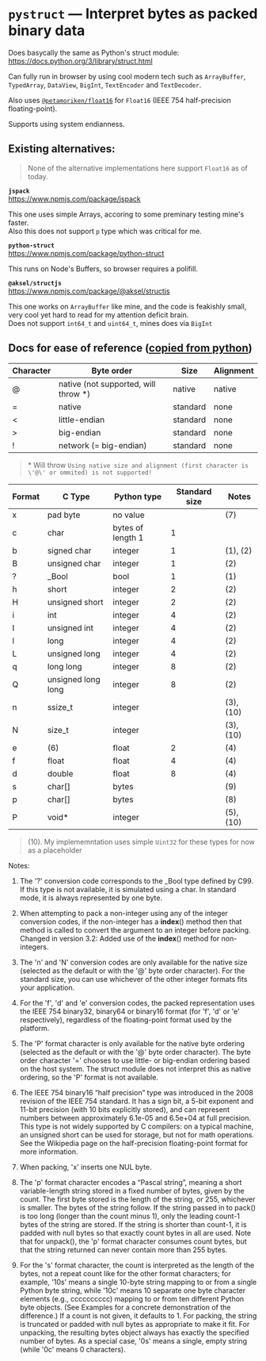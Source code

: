 # `pystruct` — Interpret bytes as packed binary data

Does basycally the same as Python's struct module:  
https://docs.python.org/3/library/struct.html

Can fully run in browser by using cool modern tech such as `ArrayBuffer`, `TypedArray`, `DataView`, `BigInt`, `TextEncoder` and `TextDecoder`.

Also uses [`@petamoriken/float16`](https://www.npmjs.com/package/@petamoriken/float16) for `Float16` (IEEE 754 half-precision floating-point).

Supports using system endianness.

## Existing alternatives:

> None of the alternative implementations here support `Float16` as of today.

**`jspack`**  
https://www.npmjs.com/package/jspack

This one uses simple Arrays, accoring to some preminary testing mine's faster.  
Also this does not support `p` type which was critical for me.

**`python-struct`**  
https://www.npmjs.com/package/python-struct

This runs on Node's Buffers, so browser requires a polifill.

**`@aksel/structjs`**  
https://www.npmjs.com/package/@aksel/structjs

This one works on `ArrayBuffer` like mine, and the code is feakishly small, very cool yet hard to read for my attention deficit brain.  
Does not support `int64_t` and `uint64_t`, mines does via `BigInt`

## Docs for ease of reference ([copied from python](https://docs.python.org/3/library/struct.html#byte-order-size-and-alignment))

<table>
  <thead>
    <tr>
      <th>
        Character
      </th>
      <th>
        Byte order
      </th>
      <th>
        Size
      </th>
      <th>
        Alignment
      </th>
    </tr>
  </thead>
  <tbody>
    <tr>
      <td>
        @
      </td>
      <td>
        native (not supported, will throw *)
      </td>
      <td>
        native
      </td>
      <td>
        native
      </td>
    </tr>
    <tr>
      <td>
        =
      </td>
      <td>
        native
      </td>
      <td>
        standard
      </td>
      <td>
        none
      </td>
    </tr>
    <tr>
      <td>
        &lt;
      </td>
      <td>
        little-endian
      </td>
      <td>
        standard
      </td>
      <td>
        none
      </td>
    </tr>
    <tr>
      <td>
        &gt;
      </td>
      <td>
        big-endian
      </td>
      <td>
        standard
      </td>
      <td>
        none
      </td>
    </tr>
    <tr>
      <td>
        !
      </td>
      <td>
        network (= big-endian)
      </td>
      <td>
        standard
      </td>
      <td>
        none
      </td>
    </tr>
  </tbody>
</table>

> \* Will throw `Using native size and alignment (first character is \'@\' or ommited) is not supported!`

<table>
  <thead>
    <tr>
      <th>
        Format
      </th>
      <th>
        C Type
      </th>
      <th>
        Python type
      </th>
      <th>
        Standard size
      </th>
      <th>
        Notes
      </th>
    </tr>
  </thead>
  <tbody>
    <tr>
      <td>
        x
      </td>
      <td>
        pad byte
      </td>
      <td>
        no value
      </td>
      <td></td>
      <td>
        (7)
      </td>
    </tr>
    <tr>
      <td>
        c
      </td>
      <td>
        char
      </td>
      <td>
        bytes of length 1
      </td>
      <td>
        1
      </td>
      <td></td>
    </tr>
    <tr>
      <td>
        b
      </td>
      <td>
        signed <span>char
      </td>
      <td>
        integer
      </td>
      <td>
        1
      </td>
      <td>
        (1), (2)
      </td>
    </tr>
    <tr>
      <td>
        B
      </td>
      <td>
        unsigned <span>char
      </td>
      <td>
        integer
      </td>
      <td>
        1
      </td>
      <td>
        (2)
      </td>
    </tr>
    <tr>
      <td>
        ?
      </td>
      <td>
        _Bool
      </td>
      <td>
        bool
      </td>
      <td>
        1
      </td>
      <td>
        (1)
      </td>
    </tr>
    <tr>
      <td>
        h
      </td>
      <td>
        short
      </td>
      <td>
        integer
      </td>
      <td>
        2
      </td>
      <td>
        (2)
      </td>
    </tr>
    <tr>
      <td>
        H
      </td>
      <td>
        unsigned <span>short
      </td>
      <td>
        integer
      </td>
      <td>
        2
      </td>
      <td>
        (2)
      </td>
    </tr>
    <tr>
      <td>
        i
      </td>
      <td>
        int
      </td>
      <td>
        integer
      </td>
      <td>
        4
      </td>
      <td>
        (2)
      </td>
    </tr>
    <tr>
      <td>
        I
      </td>
      <td>
        unsigned <span>int
      </td>
      <td>
        integer
      </td>
      <td>
        4
      </td>
      <td>
        (2)
      </td>
    </tr>
    <tr>
      <td>
        l
      </td>
      <td>
        long
      </td>
      <td>
        integer
      </td>
      <td>
        4
      </td>
      <td>
        (2)
      </td>
    </tr>
    <tr>
      <td>
        L
      </td>
      <td>
        unsigned <span>long
      </td>
      <td>
        integer
      </td>
      <td>
        4
      </td>
      <td>
        (2)
      </td>
    </tr>
    <tr>
      <td>
        q
      </td>
      <td>
        long <span>long
      </td>
      <td>
        integer
      </td>
      <td>
        8
      </td>
      <td>
        (2)
      </td>
    </tr>
    <tr>
      <td>
        Q
      </td>
      <td>
        unsigned <span>long long
      </td>
      <td>
        integer
      </td>
      <td>
        8
      </td>
      <td>
        (2)
      </td>
    </tr>
    <tr>
      <td>
        n
      </td>
      <td>
        ssize_t
      </td>
      <td>
        integer
      </td>
      <td>
      </td>
      <td>
        (3), (10)
      </td>
    </tr>
    <tr>
      <td>
        N
      </td>
      <td>
        size_t
      </td>
      <td>
        integer
      </td>
      <td></td>
      <td>
        (3), (10)
      </td>
    </tr>
    <tr>
      <td>
        e
      </td>
      <td>
        (6)
      </td>
      <td>
        float
      </td>
      <td>
        2
      </td>
      <td>
        (4)
      </td>
    </tr>
    <tr>
      <td>
        f
      </td>
      <td>
        float
      </td>
      <td>
        float
      </td>
      <td>
        4
      </td>
      <td>
        (4)
      </td>
    </tr>
    <tr>
      <td>
        d
      </td>
      <td>
        double
      </td>
      <td>
        float
      </td>
      <td>
        8
      </td>
      <td>
        (4)
      </td>
    </tr>
    <tr>
      <td>
        s
      </td>
      <td>
        char[<span>]
      </td>
      <td>
        bytes
      </td>
      <td></td>
      <td>
        (9)
      </td>
    </tr>
    <tr>
      <td>
        p
      </td>
      <td>
        char[<span>]
      </td>
      <td>
        bytes
      </td>
      <td></td>
      <td>
        (8)
      </td>
    </tr>
    <tr>
      <td>
        P
      </td>
      <td>
        void*
      </td>
      <td>
        integer
      </td>
      <td></td>
      <td>
        (5), (10)
      </td>
    </tr>
  </tbody>
</table>

> (10). My implememntation uses simple `Uint32` for these types for now as a placeholder

Notes:

1. The '?' conversion code corresponds to the _Bool type defined by C99. If this type is not available, it is simulated using a char. In standard mode, it is always represented by one byte.

2. When attempting to pack a non-integer using any of the integer conversion codes, if the non-integer has a __index__() method then that method is called to convert the argument to an integer before packing.  
Changed in version 3.2: Added use of the __index__() method for non-integers.

3. The 'n' and 'N' conversion codes are only available for the native size (selected as the default or with the '@' byte order character). For the standard size, you can use whichever of the other integer formats fits your application.

4. For the 'f', 'd' and 'e' conversion codes, the packed representation uses the IEEE 754 binary32, binary64 or binary16 format (for 'f', 'd' or 'e' respectively), regardless of the floating-point format used by the platform.

5. The 'P' format character is only available for the native byte ordering (selected as the default or with the '@' byte order character). The byte order character '=' chooses to use little- or big-endian ordering based on the host system. The struct module does not interpret this as native ordering, so the 'P' format is not available.

6. The IEEE 754 binary16 “half precision” type was introduced in the 2008 revision of the IEEE 754 standard. It has a sign bit, a 5-bit exponent and 11-bit precision (with 10 bits explicitly stored), and can represent numbers between approximately 6.1e-05 and 6.5e+04 at full precision. This type is not widely supported by C compilers: on a typical machine, an unsigned short can be used for storage, but not for math operations. See the Wikipedia page on the half-precision floating-point format for more information.

7. When packing, 'x' inserts one NUL byte.

9. The 'p' format character encodes a “Pascal string”, meaning a short variable-length string stored in a fixed number of bytes, given by the count. The first byte stored is the length of the string, or 255, whichever is smaller. The bytes of the string follow. If the string passed in to pack() is too long (longer than the count minus 1), only the leading count-1 bytes of the string are stored. If the string is shorter than count-1, it is padded with null bytes so that exactly count bytes in all are used. Note that for unpack(), the 'p' format character consumes count bytes, but that the string returned can never contain more than 255 bytes.

9. For the 's' format character, the count is interpreted as the length of the bytes, not a repeat count like for the other format characters; for example, '10s' means a single 10-byte string mapping to or from a single Python byte string, while '10c' means 10 separate one byte character elements (e.g., cccccccccc) mapping to or from ten different Python byte objects. (See Examples for a concrete demonstration of the difference.) If a count is not given, it defaults to 1. For packing, the string is truncated or padded with null bytes as appropriate to make it fit. For unpacking, the resulting bytes object always has exactly the specified number of bytes. As a special case, '0s' means a single, empty string (while '0c' means 0 characters).